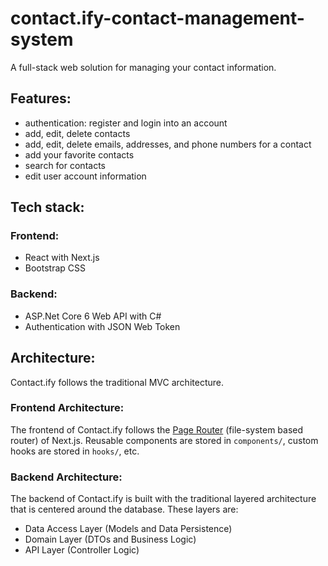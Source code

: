 # contact.ify-contact-management-system

A full-stack web solution for managing your contact information.

## Features:
- authentication: register and login into an account
- add, edit, delete contacts
- add, edit, delete emails, addresses, and phone numbers for a contact
- add your favorite contacts
- search for contacts
- edit user account information

## Tech stack:

### Frontend:
- React with Next.js
- Bootstrap CSS

### Backend:
- ASP.Net Core 6 Web API with C#
- Authentication with JSON Web Token

## Architecture:
Contact.ify follows the traditional MVC architecture.
### Frontend Architecture:
The frontend of Contact.ify follows the [Page Router](https://nextjs.org/docs/pages/building-your-application/routing) (file-system based router) of Next.js. Reusable components are stored in `components/`, custom hooks are stored in `hooks/`, etc.

### Backend Architecture:
The backend of Contact.ify is built with the traditional layered architecture that is centered around the database. These layers are:
- Data Access Layer (Models and Data Persistence)
- Domain Layer (DTOs and Business Logic)
- API Layer (Controller Logic)
